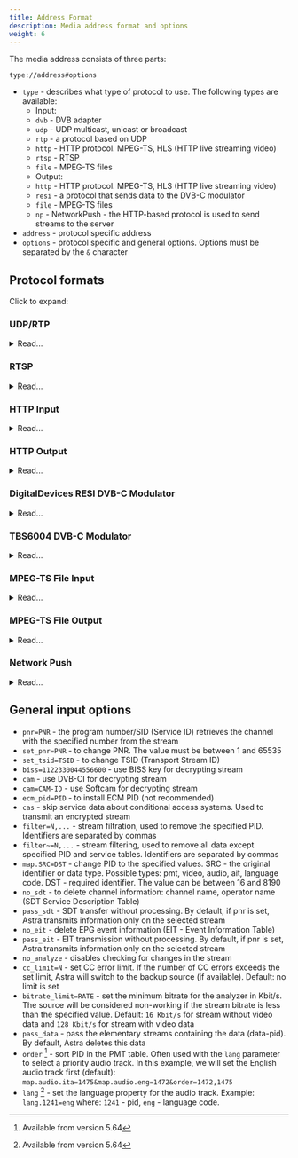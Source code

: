 ```yaml
---
title: Address Format
description: Media address format and options
weight: 6
---
```


The media address consists of three parts:

```
type://address#options
```

- `type` - describes what type of protocol to use. The following types are available:
    - Input:
    - `dvb` - DVB adapter
    - `udp` - UDP multicast, unicast or broadcast
    - `rtp` - a protocol based on UDP
    - `http` - HTTP protocol. MPEG-TS, HLS (HTTP live streaming video)
    - `rtsp` - RTSP
    - `file` - MPEG-TS files
    - Output:
    - `http` - HTTP protocol. MPEG-TS, HLS (HTTP live streaming video)
    - `resi` - a protocol that sends data to the DVB-C modulator
    - `file` - MPEG-TS files
    - `np` - NetworkPush - the HTTP-based protocol is used to send streams to the server
- `address` - protocol specific address
- `options` - protocol specific and general options. Options must be separated by the `&` character

## Protocol formats

Click to expand:


### UDP/RTP

<details>
<summary>Read...</summary>
<div markdown="1">

```
udp://[interface@]address[:port][#options]
rtp://[interface@]address[:port][#options]
```

- `interface` - IPv4 address or name of the local interface. The routing table is used by default.
- `address` - IPv4 address of the stream. Multicast or unicast.
- `port` - port number. Default: `1234`.

Input options:

- `thread` - receives UDP in separate thread
- `renew=INTERVAL` - renewing your multicast group subscription after a specified time (in seconds)
- `ts_size=BYTES` - size of the TS packet with FEC codes
- `socket_size=BYTES` - size of the system socket. Default: `sysctl net.core.rmem_default`

Output options:

- `ttl=TTL` - the life time of a UDP packet. Default: `32`
- `cbr=RATE` - add NULL-TS packets to the stream to get a constant bitrate. The value must be in KBit/s
- `socket_size=BYTES` - size of the system socket. Default: `sysctl net.core.wmem_default`

For example:

```
udp://239.255.1.1:1234
udp://eth0@239.255.1.1
udp://239.255.1.1:1234#cbr=8000
```

</div></details>


### RTSP

<details>
<summary>Read...</summary>
<div markdown="1">

RTSP protocol is only available for receiving

```
rtsp://[login:password@]address[:port][/path][#options]
```

- `login:password` - username and password for authorization rtsp
- `address` - IPv4 server address or domain name
- `port` - port number. Default: `554`
- `path` - the path to the resource. Default: `/`

Input options:

- `tcp` - interleaved mode. receive stream over TCP instead UDP
- `ua=NAME` - custom User-Agent header

</div></details>


### HTTP Input

<details>
<summary>Read...</summary>
<div markdown="1">

```
http://[auth@]host[:port][/path][#options]
https://[auth@]host[:port][/path][#options]
```

- `auth` - login and password for http authentication
- `host` - remote server address
- `port` - remote port. Default: `80` for http and `443` for https
- `path` - the path to the resource. Default: `/`

Options:

- `ua=NAME` - custom User-Agent header
- `buffer_time=SECONDS` - incoming buffer size in seconds. Default: `3` for HTTP. For HLS depends of segment size
- `no_sync` - only for HTTP streams. Disables bufferization
- `debug` - log all receiving information: HTTP headers, segments download time
- `bandwidth=KBIT` - only for HLS streams. Choose variant with bandwidth close to defined value. By the default selects stream with maximal bandwidth

</div></details>


### HTTP Output

<details>
<summary>Read...</summary>
<div markdown="1">

```
http://interface:port[/path][#options]
https://interface:port[/path][#options]
http://interface:port[/path]/index.m3u8[#options]
```

- `https` - available since 2020-12-11
- `interface` - local interface IPv4 address or `0` to accespt connectiona on all interfaces
- `port` - port
- `path` - resource path. HLS will be enabled if path has file with `.m3u8` extension

Options:

- `no_auth` - access to the stream without authentication

HLS Options:

- `duration=5` - segment length in seconds. Default: `5`
- `quantity=6` - number of segments. Default: `6`

_Recomends to use global HLS setings_

HTTP Options:

- `buffer_size=SIZE` - the size of the client buffer, in kilobytes. A buffer is allocated for each connection and prevents data loss during transmission delay. Default: `1024`
- `buffer_fill=SIZE` - the minimum size of data in kilobytes that must be collected before sending to the client. Default: `buffer_size / 20`

</div></details>


### DigitalDevices RESI DVB-C Modulator

<details>
<summary>Read...</summary>
<div markdown="1">

```
resi://#adapter=0&device=0&frequency=346&modulation=QAM256
```

Options:

- `adapter` - RESI adapter number in the system: /dev/dvb/adapter0
- `device` - modulator number in RESI adapter: /dev/dvb/adapter0/mod0
- `frequency` - transponder frequency
- `symbolrate` - transponder speed. Default: `6900`
- `modulation` - DVB-C modulation, possible meanings: QAM16, QAM32, QAM64, QAM128, QAM256. Default: `QAM64`
- `attenuator` - Signal attenuation. The value must be between 0 and 10. Default: `0`

</div></details>


### TBS6004 DVB-C Modulator

<details>
<summary>Read...</summary>
<div markdown="1">

TBS6004 is a DVB-C modulator manufactured by TBS. Available since 2020-12-28

```
tbs://#adapter=0&device=0&frequency=346&modulation=QAM256
```

Options:

- `adapter` - RESI adapter number in the system: /dev/tbsmod0
- `device` - modulator number in RESI adapter: /dev/tbsmod0/mod0
- `frequency` - transponder frequency
- `symbolrate` - transponder speed. Default: `6900`
- `modulation` - DVB-C modulation, possible meanings: QAM16, QAM32, QAM64, QAM128, QAM256. Default: `QAM64`

</div></details>


### MPEG-TS File Input

<details>
<summary>Read...</summary>
<div markdown="1">

```
file://path[#options]
```

- `path` - the path to the file

Path could be absolute - starting with `/` for example `file:///mnt/raid0/file.ts`
or relative `file://file.ts`

Options:

- `loop` - looping file playback
- `lock` - full path to lock file to save reading position

</div></details>


### MPEG-TS File Output

<details>
<summary>Read...</summary>
<div markdown="1">

```
file://path[#options]
```

- `path` - the path to the file

Path could be absolute - starting with `/` for example `file:///mnt/raid0/file.ts`
or relative `file://file.ts`, or path to directory `file:///mnt/storage/stream/`

Options:

- `duration` - single file length in minutes. Only for writing to directory
- `depth` - arhive time in hours. Files older than `depth` will be removed from directory

</div></details>


### Network Push

<details>
<summary>Read...</summary>
<div markdown="1">

Network Push — The HTTP-based transmission protocol.
Used for transmitting stream from the client to the server.

```
np://[login:password@]address[:port][/path]
```

- `login:password` - login and password for HTTP authorization. Supports: Basic, Digest. For Input only!
- `address` - IPv4 address or host domain name
- `port` - port number. Default: `80`
- `path` - the path to the resource. Default: `/`

</div></details>


## General input options

- `pnr=PNR` - the program number/SID (Service ID) retrieves the channel with the specified number from the stream
- `set_pnr=PNR` - to change  PNR. The value must be between 1 and 65535
- `set_tsid=TSID` - to change TSID (Transport Stream ID)
- `biss=1122330044556600` - use BISS key for decrypting stream
- `cam` - use DVB-CI for decrypting stream
- `cam=CAM-ID` - use Softcam for decrypting stream
- `ecm_pid=PID` - to install ECM PID (not recommended)
- `cas` - skip service data about conditional access systems. Used to transmit an encrypted stream
- `filter=N,...` - stream filtration, used to remove the specified PID. Identifiers are separated by commas
- `filter~=N,...` - stream filtering, used to remove all data except specified PID and service tables. Identifiers are separated by commas
- `map.SRC=DST` - change PID to the specified values. SRC - the original identifier or data type. Possible types: pmt, video, audio, ait, language code. DST - required identifier. The value can be between 16 and 8190
- `no_sdt` - to delete channel information: channel name, operator name (SDT Service Description Table)
- `pass_sdt` - SDT transfer without processing. By default, if pnr is set, Astra transmits information only on the selected stream
- `no_eit` - delete EPG event information (EIT - Event Information Table)
- `pass_eit` - EIT transmission without processing. By default, if pnr is set, Astra transmits information only on the selected stream
- `no_analyze` - disables checking for changes in the stream
- `cc_limit=N` - set CC error limit. If the number of CC errors exceeds the set limit, Astra will switch to the backup source (if available). Default: no limit is set
- `bitrate_limit=RATE` - set the minimum bitrate for the analyzer in Kbit/s. The source will be considered non-working if the stream bitrate is less than the specified value. Default: `16 Kbit/s` for stream without video data and `128 Kbit/s` for stream with video data
- `pass_data` - pass the elementary streams containing the data (data-pid). By default, Astra deletes this data
- `order` [^1] - sort PID in the PMT table. Often used with the `lang` parameter to select a priority audio track. In this example, we will set the English audio track first (default): `map.audio.ita=1475&map.audio.eng=1472&order=1472,1475`
- `lang` [^1] - set the language property for the audio track. Example: `lang.1241=eng` where: `1241` - pid, `eng` - language code.

[^1]: Available from version 5.64
